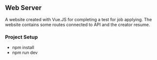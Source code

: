 ## Web Server

  A website created with Vue.JS for completing a test for job applying. The website contains some routes connected to API and the creator resume.
  
### Project Setup
  
  - npm install
  - npm run dev

